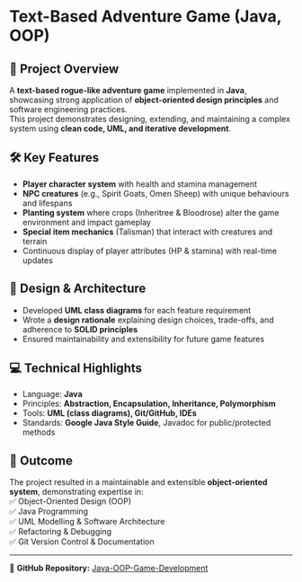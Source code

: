 # Text-Based Adventure Game (Java, OOP)

## 📌 Project Overview
A **text-based rogue-like adventure game** implemented in **Java**, showcasing strong application of **object-oriented design principles** and software engineering practices.  
This project demonstrates designing, extending, and maintaining a complex system using **clean code, UML, and iterative development**.

## 🛠️ Key Features
- **Player character system** with health and stamina management  
- **NPC creatures** (e.g., Spirit Goats, Omen Sheep) with unique behaviours and lifespans  
- **Planting system** where crops (Inheritree & Bloodrose) alter the game environment and impact gameplay  
- **Special item mechanics** (Talisman) that interact with creatures and terrain  
- Continuous display of player attributes (HP & stamina) with real-time updates  

## 🧩 Design & Architecture
- Developed **UML class diagrams** for each feature requirement  
- Wrote a **design rationale** explaining design choices, trade-offs, and adherence to **SOLID principles**  
- Ensured maintainability and extensibility for future game features  

## 💻 Technical Highlights
- Language: **Java**
- Principles: **Abstraction, Encapsulation, Inheritance, Polymorphism**
- Tools: **UML (class diagrams), Git/GitHub, IDEs**
- Standards: **Google Java Style Guide**, Javadoc for public/protected methods  

## 🚀 Outcome
The project resulted in a maintainable and extensible **object-oriented system**, demonstrating expertise in:  
✅ Object-Oriented Design (OOP)  
✅ Java Programming  
✅ UML Modelling & Software Architecture  
✅ Refactoring & Debugging  
✅ Git Version Control & Documentation  

---
🔗 **GitHub Repository:** [Java-OOP-Game-Development](https://github.com/mmubashirshah/Java-OOP-Game-Development)
